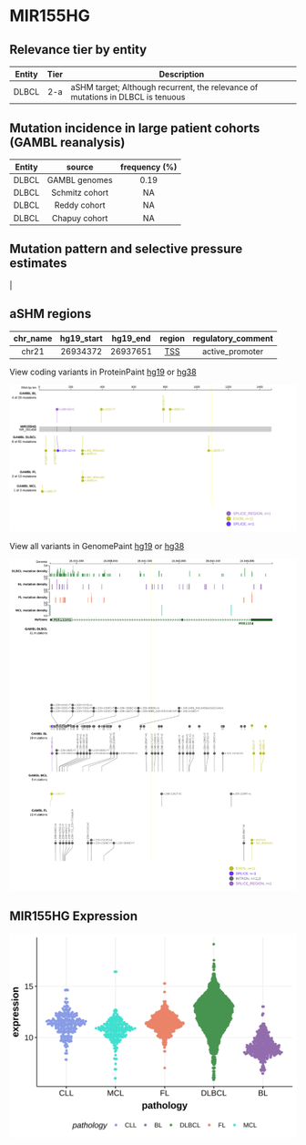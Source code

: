 # MIR155HG

## Relevance tier by entity

|Entity|Tier|Description                              |
|:------:|:----:|-----------------------------------------|
|DLBCL |2-a | aSHM target; Although recurrent, the relevance of mutations in DLBCL is tenuous |

## Mutation incidence in large patient cohorts (GAMBL reanalysis)

|Entity|source        |frequency (%)|
|:------:|:--------------:|:-------------:|
|DLBCL |GAMBL genomes |0.19         |
|DLBCL |Schmitz cohort|  NA         |
|DLBCL |Reddy cohort  |  NA         |
|DLBCL |Chapuy cohort |  NA         |

## Mutation pattern and selective pressure estimates

|

## aSHM regions

|chr_name|hg19_start|hg19_end|region                                                                                    |regulatory_comment|
|:--------:|:----------:|:--------:|:------------------------------------------------------------------------------------------:|:------------------:|
|chr21   |26934372  |26937651|[TSS](https://genome.ucsc.edu/s/rdmorin/GAMBL%20hg19?position=chr21%3A26934372%2D26937651)|active_promoter   |


View coding variants in ProteinPaint [hg19](https://morinlab.github.io/LLMPP/GAMBL/MIR155HG_protein.html)  or [hg38](https://morinlab.github.io/LLMPP/GAMBL/MIR155HG_protein_hg38.html)

![image](images/proteinpaint/MIR155HG_NR_001458.svg)

View all variants in GenomePaint [hg19](https://morinlab.github.io/LLMPP/GAMBL/MIR155HG.html)  or [hg38](https://morinlab.github.io/LLMPP/GAMBL/MIR155HG_hg38.html)

![image](images/proteinpaint/MIR155HG.svg)
## MIR155HG Expression
![image](images/gene_expression/MIR155HG_by_pathology.svg)
<!-- ORIGIN: Unknown -->
